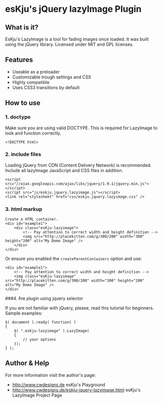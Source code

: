 # esKju's jQuery lazyImage Plugin

## What is it?

EsKju's LazyImage is a tool for fading images once loaded.
It was built using the jQuery library. Licensed under MIT and GPL licenses.

## Features

+ Useable as a preloader
+ Customizable trough settings and CSS
+ Highly compatible
+ Uses CSS3 transitions by default

## How to use

### 1. doctype

Make sure you are using valid DOCTYPE. This is required for LazyImage to look and function correctly.

```
<!DOCTYPE html>
```

### 2. include files

Loading jQuery from CDN (Content Delivery Network) is recommended.
Include all lazyImage JavaScript and CSS files in addition.

```
<script src="//ajax.googleapis.com/ajax/libs/jquery/1.9.1/jquery.min.js"></script>
<script src="js/eskju.jquery.lazyimage.js"></script>
<link rel="stylesheet" href="css/eskju.jquery.lazyimage.css" />
```

### 3. html markup

```
Create a HTML container.
<div id="example1">
	<div class="esKju-lazyimage">
		<!-- Pay attention to correct width and height definition -->
		<img src="http://placekitten.com/g/300/200" width="300" height="200" alt="My Demo Image" />
	</div>
</div>
```

Or ensure you enabled the `createParentContainers` option and use:

```
<div id="example1">
	<!-- Pay attention to correct width and height definition -->
	<img class="esKju-lazyimage" src="http://placekitten.com/g/300/200" width="300" height="200" alt="My Demo Image" />
</div>
```

###4. fire plugin using jquery selector

If you are not familiar with jQuery, please, read this tutorial for beginners.
Sample examples:

```
$( document ).ready( function( )
{
	$( ".esKju-lazyimage" ).LazyImage(
	{
		// your options
	});
} );
```

## Author & Help

For more information visit the author's page:

+ <http://www.cwdesigns.de> esKju's Playground
+ <http://www.cwdesigns.de/eskju-jquery-lazyimage.html> esKju's LazyImage Project Page
